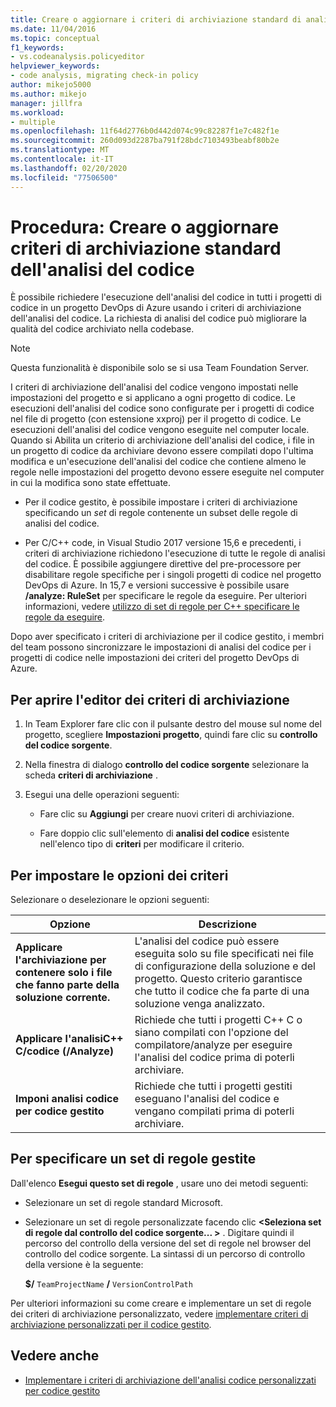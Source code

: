 ```yaml
---
title: Creare o aggiornare i criteri di archiviazione standard di analisi codice
ms.date: 11/04/2016
ms.topic: conceptual
f1_keywords:
- vs.codeanalysis.policyeditor
helpviewer_keywords:
- code analysis, migrating check-in policy
author: mikejo5000
ms.author: mikejo
manager: jillfra
ms.workload:
- multiple
ms.openlocfilehash: 11f64d2776b0d442d074c99c82287f1e7c482f1e
ms.sourcegitcommit: 260d093d2287ba791f28bdc7103493beabf80b2e
ms.translationtype: MT
ms.contentlocale: it-IT
ms.lasthandoff: 02/20/2020
ms.locfileid: "77506500"
---
```

# <a name="how-to-create-or-update-standard-code-analysis-check-in-policies"></a>Procedura: Creare o aggiornare criteri di archiviazione standard dell'analisi del codice

È possibile richiedere l'esecuzione dell'analisi del codice in tutti i progetti di codice in un progetto DevOps di Azure usando i criteri di archiviazione dell'analisi del codice. La richiesta di analisi del codice può migliorare la qualità del codice archiviato nella codebase.

> [!NOTE]
> Questa funzionalità è disponibile solo se si usa Team Foundation Server.

I criteri di archiviazione dell'analisi del codice vengono impostati nelle impostazioni del progetto e si applicano a ogni progetto di codice. Le esecuzioni dell'analisi del codice sono configurate per i progetti di codice nel file di progetto (con estensione xxproj) per il progetto di codice. Le esecuzioni dell'analisi del codice vengono eseguite nel computer locale. Quando si Abilita un criterio di archiviazione dell'analisi del codice, i file in un progetto di codice da archiviare devono essere compilati dopo l'ultima modifica e un'esecuzione dell'analisi del codice che contiene almeno le regole nelle impostazioni del progetto devono essere eseguite nel computer in cui la modifica sono state effettuate.

- Per il codice gestito, è possibile impostare i criteri di archiviazione specificando un *set* di regole contenente un subset delle regole di analisi del codice.

- Per C/C++ code, in Visual Studio 2017 versione 15,6 e precedenti, i criteri di archiviazione richiedono l'esecuzione di tutte le regole di analisi del codice. È possibile aggiungere direttive del pre-processore per disabilitare regole specifiche per i singoli progetti di codice nel progetto DevOps di Azure. In 15,7 e versioni successive è possibile usare **/analyze: RuleSet** per specificare le regole da eseguire. Per ulteriori informazioni, vedere [utilizzo di set di regole per C++ specificare le regole da eseguire](/cpp/code-quality/using-rule-sets-to-specify-the-cpp-rules-to-run).

Dopo aver specificato i criteri di archiviazione per il codice gestito, i membri del team possono sincronizzare le impostazioni di analisi del codice per i progetti di codice nelle impostazioni dei criteri del progetto DevOps di Azure.

## <a name="to-open-the-check-in-policy-editor"></a>Per aprire l'editor dei criteri di archiviazione

1. In Team Explorer fare clic con il pulsante destro del mouse sul nome del progetto, scegliere **Impostazioni progetto**, quindi fare clic su **controllo del codice sorgente**.

1. Nella finestra di dialogo **controllo del codice sorgente** selezionare la scheda **criteri di archiviazione** .

1. Esegui una delle operazioni seguenti:

    - Fare clic su **Aggiungi** per creare nuovi criteri di archiviazione.

    - Fare doppio clic sull'elemento di **analisi del codice** esistente nell'elenco tipo di **criteri** per modificare il criterio.

## <a name="to-set-policy-options"></a>Per impostare le opzioni dei criteri

Selezionare o deselezionare le opzioni seguenti:

|Opzione|Descrizione|
|------------|-----------------|
|**Applicare l'archiviazione per contenere solo i file che fanno parte della soluzione corrente.**|L'analisi del codice può essere eseguita solo su file specificati nei file di configurazione della soluzione e del progetto. Questo criterio garantisce che tutto il codice che fa parte di una soluzione venga analizzato.|
|**Applicare l'analisiC++ C/codice (/Analyze)**|Richiede che tutti i progetti C++ C o siano compilati con l'opzione del compilatore/analyze per eseguire l'analisi del codice prima di poterli archiviare.|
|**Imponi analisi codice per codice gestito**|Richiede che tutti i progetti gestiti eseguano l'analisi del codice e vengano compilati prima di poterli archiviare.|

## <a name="to-specify-a-managed-rule-set"></a>Per specificare un set di regole gestite

Dall'elenco **Esegui questo set di regole** , usare uno dei metodi seguenti:

- Selezionare un set di regole standard Microsoft.

- Selezionare un set di regole personalizzate facendo clic **\<Seleziona set di regole dal controllo del codice sorgente... >** . Digitare quindi il percorso del controllo della versione del set di regole nel browser del controllo del codice sorgente. La sintassi di un percorso di controllo della versione è la seguente:

   **$/** `TeamProjectName` **/** `VersionControlPath`

Per ulteriori informazioni su come creare e implementare un set di regole dei criteri di archiviazione personalizzato, vedere [implementare criteri di archiviazione personalizzati per il codice gestito](../code-quality/implementing-custom-code-analysis-check-in-policies-for-managed-code.md).

## <a name="see-also"></a>Vedere anche

- [Implementare i criteri di archiviazione dell'analisi codice personalizzati per codice gestito](../code-quality/implementing-custom-code-analysis-check-in-policies-for-managed-code.md)
